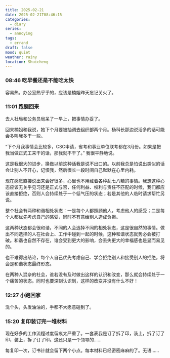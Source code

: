 ```yaml
---
title: 2025-02-21
date: 2025-02-21T08:46:15
categories:
  - diary
series:
  - annoying
tags:
  - errand
draft: false
mood: quiet
weather: rainy
location: Shuicheng
---
```



### 08:46 吃早餐还是不能吃太快

容易热。办公室热乎乎的，应该是楠姐昨天忘记关火了。

### 11:01 跑腿回来

去人社局和公务员局呆了一早上，把事情办妥了。

回来楠姐和我说，她下个月要被抽调去组织部两个月。杨科长那边说活多的话可能会多叫我多干一些。

“下个月我事情会比较多，CSC申请，省考和事业单位联考都在3月份。如果是把我当做正式工来干的话，那我就不干了。” 我很平静地说。

这是我很大的进步，换做以前这种话我是说不出口的。以前我总是怕说出类似的话会让别人不开心，记恨我，然后很长一段时间自己默默在心里内耗。

现在感觉直接说出来会好很多，心里也不用藏着各种乱七八糟的事情。我想这种心态应该无关乎见习还是正式与否，任何利益、权利与责任不匹配的时候，我们都应该直接拒绝，否则人会持续处于一个低气压的状态；若是其他的人临时请求帮忙另说。

整个社会有两种和谐相处状态：一是每个人都照顾他人，考虑他人的感受；二是每个人都优先考虑自己的感受，同时不有意给别人造成负担。

这两种状态都会很和谐，不同的人会选择不同的相处状态，这是很自然的事情。做出不同选择的人在社会上、工作中碰到一起的时候，这种和谐状态就势必会被打破。和谐也自然不存在，谁会受到更大的影响，会丢失更大的幸福感也是显而易见的。

也不难得出结论，每个人自己优先考虑自己、学会拒绝别人和接受别人的拒绝，将会是和谐状态最终形态。

在两种人混杂的社会，谁若没有及时做出这样的认识和改变，那么就会持续处于一个痛苦的状态。同时也要深刻认识到，这样的改变并没有什么不好！

### 12:27 小跑回家

洗个头，头发油油的，手都不大愿意碰到了。

### 15:20 复印装订完一堆材料

现在好多的工作流程过度留痕太严重了。一套表我是订了拆了印，装上，拆了订了印，装上，拆了订了印。这还只是一个领导的……

每复印一次，订书针就会留下两个小点。每本材料已经密密麻麻的了。无语……
